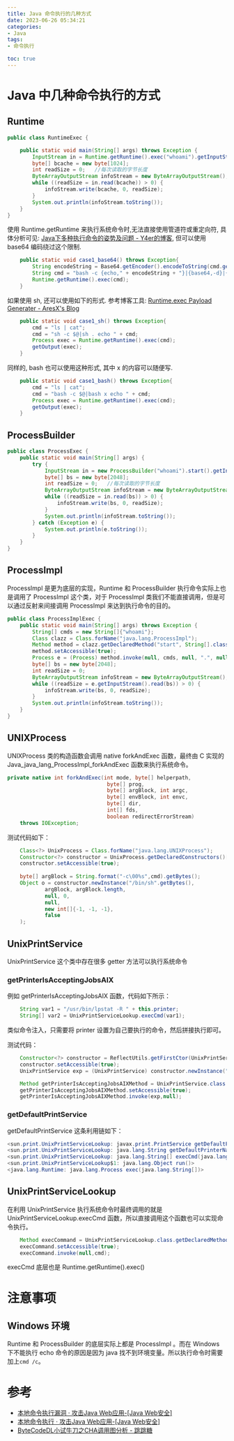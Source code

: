 ```yaml
---
title: Java 命令执行的几种方式
date: 2023-06-26 05:34:21
categories:
- Java
tags:
- 命令执行

toc: true
--- 
```


# Java 中几种命令执行的方式
## Runtime
```java
public class RuntimeExec {

    public static void main(String[] args) throws Exception {
        InputStream in = Runtime.getRuntime().exec("whoami").getInputStream();
        byte[] bcache = new byte[1024];
        int readSize = 0;   //每次读取的字节长度
        ByteArrayOutputStream infoStream = new ByteArrayOutputStream();
        while ((readSize = in.read(bcache)) > 0) {
            infoStream.write(bcache, 0, readSize);
        }
        System.out.println(infoStream.toString());
    }
}
```
使用 Runtime.getRuntime 来执行系统命令时,无法直接使用管道符或重定向符, 具体分析可见: [Java下多种执行命令的姿势及问题 - Y4er的博客](https://y4er.com/posts/java-exec-command/), 但可以使用 base64 编码绕过这个限制. 
```java
    public static void case1_base64() throws Exception{
        String encodeString = Base64.getEncoder().encodeToString(cmd.getBytes());
        String cmd = "bash -c {echo," + encodeString + "}|{base64,-d}|{bash,-i}";
        Runtime.getRuntime().exec(cmd);
    }
```

如果使用 sh, 还可以使用如下的形式. 参考博客工具: [Runtime.exec Payload Generater - AresX's Blog](https://ares-x.com/tools/runtime-exec/)
```java
    public static void case1_sh() throws Exception{
        cmd = "ls | cat";
        cmd = "sh -c $@|sh . echo " + cmd;
        Process exec = Runtime.getRuntime().exec(cmd);
        getOutput(exec);
    }
```

同样的, bash 也可以使用这种形式, 其中 x 的内容可以随便写.
```java
    public static void case1_bash() throws Exception{
        cmd = "ls | cat";
        cmd = "bash -c $@|bash x echo " + cmd;
        Process exec = Runtime.getRuntime().exec(cmd);
        getOutput(exec);
    }
```

## ProcessBuilder
```java
public class ProcessExec {
    public static void main(String[] args) {
        try {
            InputStream in = new ProcessBuilder("whoami").start().getInputStream();
            byte[] bs = new byte[2048];
            int readSize = 0;   //每次读取的字节长度
            ByteArrayOutputStream infoStream = new ByteArrayOutputStream();
            while ((readSize = in.read(bs)) > 0) {
                infoStream.write(bs, 0, readSize);
            }
            System.out.println(infoStream.toString());
        } catch (Exception e) {
            System.out.println(e.toString());
        }
    }
}
```
## ProcessImpl
ProcessImpl 是更为底层的实现，Runtime 和 ProcessBuilder 执行命令实际上也是调用了 ProcessImpl 这个类，对于 ProcessImpl 类我们不能直接调用，但是可以通过反射来间接调用 ProcessImpl 来达到执行命令的目的。
```java
public class ProcessImplExec {
    public static void main(String[] args) throws Exception {
        String[] cmds = new String[]{"whoami"};
        Class clazz = Class.forName("java.lang.ProcessImpl");
        Method method = clazz.getDeclaredMethod("start", String[].class, Map.class, String.class, Redirect[].class, boolean.class);
        method.setAccessible(true);
        Process e = (Process) method.invoke(null, cmds, null, ".", null, true);
        byte[] bs = new byte[2048];
        int readSize = 0;
        ByteArrayOutputStream infoStream = new ByteArrayOutputStream();
        while ((readSize = e.getInputStream().read(bs)) > 0) {
            infoStream.write(bs, 0, readSize);
        }
        System.out.println(infoStream.toString());
    }
}
```

## UNIXProcess
UNIXProcess 类的构造函数会调用 native forkAndExec 函数，最终由 C 实现的 Java_java_lang_ProcessImpl_forkAndExec 函数来执行系统命令。
```java
private native int forkAndExec(int mode, byte[] helperpath,
                                byte[] prog,
                                byte[] argBlock, int argc,
                                byte[] envBlock, int envc,
                                byte[] dir,
                                int[] fds,
                                boolean redirectErrorStream)
    throws IOException;
```

测试代码如下：
```java
    Class<?> UnixProcess = Class.forName("java.lang.UNIXProcess");
    Constructor<?> constructor = UnixProcess.getDeclaredConstructors()[0];
    constructor.setAccessible(true);
    
    byte[] argBlock = String.format("-c\00%s",cmd).getBytes();
    Object o = constructor.newInstance("/bin/sh".getBytes(),
            argBlock, argBlock.length,
            null, 0,
            null,
            new int[]{-1, -1, -1},
            false
    );
```

## UnixPrintService
UnixPrintService 这个类中存在很多 getter 方法可以执行系统命令

### getPrinterIsAcceptingJobsAIX

例如 getPrinterIsAcceptingJobsAIX 函数，代码如下所示：
```java
    String var1 = "/usr/bin/lpstat -R " + this.printer;
    String[] var2 = UnixPrintServiceLookup.execCmd(var1);
```
类似命令注入，只需要将 printer 设置为自己要执行的命令，然后拼接执行即可。

测试代码：
```java
    Constructor<?> constructor = ReflectUtils.getFirstCtor(UnixPrintService.class);
    constructor.setAccessible(true);
    UnixPrintService exp = (UnixPrintService) constructor.newInstance(";"+cmd);

    Method getPrinterIsAcceptingJobsAIXMethod = UnixPrintService.class.getDeclaredMethod("getPrinterIsAcceptingJobsAIX",null);
    getPrinterIsAcceptingJobsAIXMethod.setAccessible(true);
    getPrinterIsAcceptingJobsAIXMethod.invoke(exp,null);
```

### getDefaultPrintService
getDefaultPrintService 这条利用链如下：
```java
<sun.print.UnixPrintServiceLookup: javax.print.PrintService getDefaultPrintService()>
<sun.print.UnixPrintServiceLookup: java.lang.String getDefaultPrinterNameBSD()>
<sun.print.UnixPrintServiceLookup: java.lang.String[] execCmd(java.lang.String)>
<sun.print.UnixPrintServiceLookup$1: java.lang.Object run()>
<java.lang.Runtime: java.lang.Process exec(java.lang.String[])>
```


## UnixPrintServiceLookup
在利用 UnixPrintService 执行系统命令时最终调用的就是 UnixPrintServiceLookup.execCmd 函数，所以直接调用这个函数也可以实现命令执行。

```java
    Method execCommand = UnixPrintServiceLookup.class.getDeclaredMethod("execCmd", String.class);
    execCommand.setAccessible(true);
    execCommand.invoke(null,cmd);
```
execCmd 底层也是 Runtime.getRuntime().exec()


# 注意事项
## Windows 环境
Runtime 和 ProcessBuilder 的底层实际上都是 ProcessImpl 。而在 Windows 下不能执行 echo 命令的原因是因为 java 找不到环境变量。所以执行命令时需要加上`cmd /c`。


# 参考
- [本地命令执行漏洞 · 攻击Java Web应用-[Java Web安全]](https://javasec.org/java-vuls/CMD.html)
- [本地命令执行 · 攻击Java Web应用-[Java Web安全]](https://javasec.org/javase/CommandExecution/)
- [ByteCodeDL小试牛刀之CHA调用图分析 - 跳跳糖](https://tttang.com/archive/1510/)